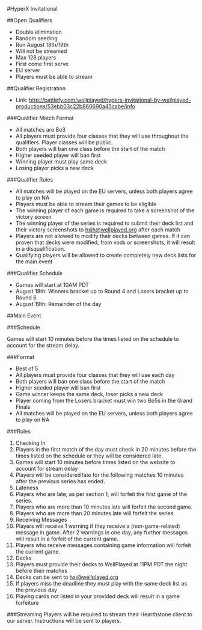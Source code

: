 #HyperX Invitational

##Open Qualifiers
 - Double elimination
 - Random seeding
 - Run August 18th/19th
 - Will not be streamed
 - Max 128 players
 - First come first serve
 - EU server
 - Players must be able to stream

##Qualifier Registration
 - Link: http://battlefy.com/wellplayed/hyperx-invitational-by-wellplayed-productions/53ebb03c22b860690a45cabe/info

###Qualifier Match Format
 - All matches are Bo3
 - All players must provide four classes that they will use throughout the qualifiers. Player classes will be public.
 - Both players will ban one class before the start of the match
 - Higher seeded player will ban first
 - Winning player must play same deck
 - Losing player picks a new deck

###Qualifier Rules
 - All matches will be played on the EU servers, unless both players agree to play on NA
 - Players must be able to stream their games to be eligible
 - The winning player of each game is required to take a screenshot of the victory screen
 - The winning player of the series is required to submit their deck list and their victory screenshots to hxih@wellplayed.org after each match
 - Players are not allowed to modify their decks between games. If it can proven that decks were modified, from vods or screenshots, it will result in a disqualification.
 - Qualifying players will be allowed to create completely new deck lists for the main event


###Qualifier Schedule
 - Games will start at 10AM PDT
 - August 18th: Winners bracket up to Round 4 and Losers bracket up to Round 6
 - August 19th: Remainder of the day

##Main Event

###Schedule

Games will start 10 minutes before the times listed on the schedule to account for the stream delay.

###Format
 - Best of 5
 - All players must provide four classes that they will use each day
 - Both players will ban one class before the start of the match
 - Higher seeded player will ban first
 - Game winner keeps the same deck, loser picks a new deck
 - Player coming from the Losers bracket must win two Bo5s in the Grand Finals
 - All matches will be played on the EU servers, unless both players agree to play on NA


###Rules
1. Checking In
  1. Players in the first match of the day must check in 20 minutes before the times listed on the schedule or they will be considered late.
  2. Games will start 10 minutes before times listed on the website to account for stream delay
  3. Players will be considered late for the following matches 10 minutes after the previous series has ended.
2. Lateness
  1. Players who are late, as per section 1, will forfeit the first game of the series.
  2. Players who are more than 10 minutes late will forfeit the second game.
  3. Players who are more than 20 minutes late will forfeit the series.
3. Receiving Messages
  1. Players will receive 1 warning if they receive a (non-game-related) message in game. After 2 warnings in one day, any further messages will result in a forfeit of the current game.
  2. Players who receive messages containing game information will forfeit the current game.
4. Decks
  1. Players must provide their decks to WellPlayed at 11PM PDT the night before their matches
  2. Decks can be sent to hxi@wellplayed.org
  3. If players miss the deadline they must play with the same deck list as the previous day
  4. Playing cards not listed in your provided deck will result in a game forfeiture


###Streaming
Players will be required to stream their Hearthstone client to our server. Instructions will be sent to players.
